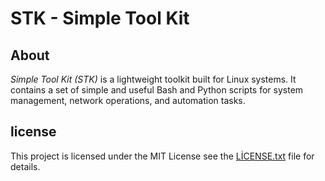 # STK - Simple Tool Kit

## About
*Simple Tool Kit (STK)* is a lightweight toolkit built for Linux systems. 
It contains a set of simple and useful 
Bash and Python scripts for system management, 
network operations, and automation tasks.           
## license

This project is licensed under the MIT License 
see the [LİCENSE.txt](/start/LICENSE.txt) file for details.
